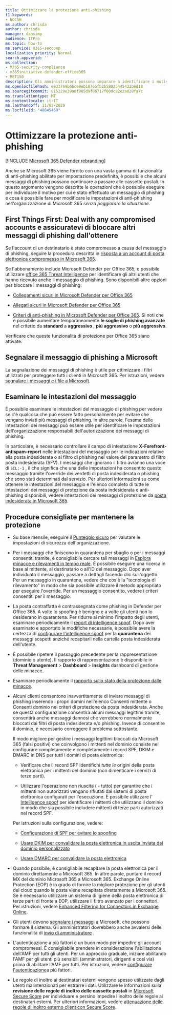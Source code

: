 ```yaml
---
title: Ottimizzare la protezione anti-phishing
f1.keywords:
- NOCSH
ms.author: chrisda
author: chrisda
manager: dansimp
audience: ITPro
ms.topic: how-to
ms.service: O365-seccomp
localization_priority: Normal
search.appverid: ''
ms.collection:
- M365-security-compliance
- m365initiative-defender-office365
- MET150
description: Gli amministratori possono imparare a identificare i motivi per cui e come è stato ottenuto un messaggio di phishing in Microsoft 365 e cosa fare per evitare ulteriori messaggi di phishing in futuro.
ms.openlocfilehash: e933769b6bce9eb10765fb2b58025445432bed18
ms.sourcegitcommit: 815229e39a0f905d9f06717f00dc82e2a028fa7c
ms.translationtype: MT
ms.contentlocale: it-IT
ms.lasthandoff: 11/03/2020
ms.locfileid: "48845469"
---
```

# <a name="tune-anti-phishing-protection"></a>Ottimizzare la protezione anti-phishing

[!INCLUDE [Microsoft 365 Defender rebranding](../includes/microsoft-defender-for-office.md)]


Anche se Microsoft 365 viene fornito con una vasta gamma di funzionalità di anti-phishing abilitate per impostazione predefinita, è possibile che alcuni messaggi di phishing possano continuare a passare alle cassette postali. In questo argomento vengono descritte le operazioni che è possibile eseguire per individuare il motivo per cui è stato effettuato un messaggio di phishing e cosa è possibile fare per modificare le impostazioni di anti-phishing nell'organizzazione di Microsoft 365 _senza peggiorare la situazione_.

## <a name="first-things-first-deal-with-any-compromised-accounts-and-make-sure-you-block-any-more-phishing-messages-from-getting-through"></a>First Things First: Deal with any compromised accounts e assicuratevi di bloccare altri messaggi di phishing dall'ottenere

Se l'account di un destinatario è stato compromesso a causa del messaggio di phishing, seguire la procedura descritta in [risposta a un account di posta elettronica compromesso in Microsoft 365](responding-to-a-compromised-email-account.md).

Se l'abbonamento include Microsoft Defender per Office 365, è possibile utilizzare [office 365 Threat Intelligence](office-365-ti.md) per identificare gli altri utenti che hanno ricevuto anche il messaggio di phishing. Sono disponibili altre opzioni per bloccare i messaggi di phishing:

- [Collegamenti sicuri in Microsoft Defender per Office 365](set-up-atp-safe-links-policies.md)

- [Allegati sicuri in Microsoft Defender per Office 365](set-up-atp-safe-attachments-policies.md)

- [Criteri di anti-phishing in Microsoft Defender per Office 365](configure-atp-anti-phishing-policies.md). Si noti che è possibile aumentare temporaneamente **le soglie di phishing avanzate** nel criterio da **standard** a **aggressivo** , **più aggressivo** o **più aggressivo**.

Verificare che queste funzionalità di protezione per Office 365 siano attivate.

## <a name="report-the-phishing-message-to-microsoft"></a>Segnalare il messaggio di phishing a Microsoft

La segnalazione dei messaggi di phishing è utile per ottimizzare i filtri utilizzati per proteggere tutti i clienti in Microsoft 365. Per istruzioni, vedere [segnalare i messaggi e i file a Microsoft](report-junk-email-messages-to-microsoft.md).

## <a name="inspect-the-message-headers"></a>Esaminare le intestazioni del messaggio

È possibile esaminare le intestazioni del messaggio di phishing per vedere se c'è qualcosa che può essere fatto personalmente per evitare che vengano inviati più messaggi di phishing. In altre parole, l'esame delle intestazioni dei messaggi può essere utile per identificare le impostazioni dell'organizzazione responsabili dell'autorizzazione dei messaggi di phishing.

In particolare, è necessario controllare il campo di intestazione **X-Forefront-antispam-report** nelle intestazioni del messaggio per le indicazioni relative alla posta indesiderata o al filtro di phishing nel valore del parametro di filtro posta indesiderata (SFV). I messaggi che ignorano il filtro avranno una voce di `SCL:-1` , il che significa che una delle impostazioni ha consentito questo messaggio tramite l'override dei verdetti di posta indesiderata o phishing che sono stati determinati dal servizio. Per ulteriori informazioni su come ottenere le intestazioni del messaggio e l'elenco completo di tutte le intestazioni dei messaggi di protezione da posta indesiderata e anti-phishing disponibili, vedere intestazioni dei messaggi di protezione da [posta indesiderata in Microsoft 365](anti-spam-message-headers.md).

## <a name="best-practices-to-stay-protected"></a>Procedure consigliate per mantenere la protezione

- Su base mensile, eseguire il [Punteggio sicuro](../mtp/microsoft-secure-score.md) per valutare le impostazioni di sicurezza dell'organizzazione.

- Per i messaggi che finiscono in quarantena per sbaglio o per i messaggi consentiti tramite, è consigliabile cercare tali messaggi in [Esplora minacce e rilevamenti in tempo reale](threat-explorer.md). È possibile eseguire una ricerca in base al mittente, al destinatario o all'ID del messaggio. Dopo aver individuato il messaggio, passare a dettagli facendo clic sull'oggetto. Per un messaggio in quarantena, vedere che cos'è la "tecnologia di rilevamento" in modo che sia possibile utilizzare il metodo appropriato per eseguire l'override. Per un messaggio consentito, vedere i criteri consentiti per il messaggio. 

- La posta contraffatta è contrassegnata come phishing in Defender per Office 365. A volte lo spoofing è benigno e a volte gli utenti non lo desiderano in quarantena. Per ridurre al minimo l'impatto degli utenti, esaminare periodicamente il [report di intelligence spoof](learn-about-spoof-intelligence.md). Dopo aver esaminato e apportato le modifiche necessarie, è possibile avere la certezza di [configurare l'intelligence spoof](set-up-anti-phishing-policies.md#spoof-settings) per la **quarantena** dei messaggi sospetti anziché recapitarli nella cartella posta indesiderata dell'utente.

- È possibile ripetere il passaggio precedente per la rappresentazione (dominio o utente). Il rapporto di rappresentazione è disponibile in **Threat Management** \> **Dashboard** \> **Insights** dashboard di gestione delle minacce.

- Esaminare periodicamente il [rapporto sullo stato della protezione dalle minacce](view-reports-for-atp.md#threat-protection-status-report).

- Alcuni clienti consentono inavvertitamente di inviare messaggi di phishing inserendo i propri domini nell'elenco Consenti mittente o Consenti dominio nei criteri di protezione da posta indesiderata. Anche se questa configurazione consentirà alcuni messaggi legittimi tramite, consentirà anche messaggi dannosi che verrebbero normalmente bloccati dai filtri di posta indesiderata e/o phishing. Invece di consentire il dominio, è necessario correggere il problema sottostante.

  Il modo migliore per gestire i messaggi legittimi bloccati da Microsoft 365 (falsi positivi) che coinvolgono i mittenti nel dominio consiste nel configurare completamente e completamente i record SPF, DKIM e DMARC in DNS per _tutti_ i domini di posta elettronica:

  - Verificare che il record SPF identifichi _tutte le_ origini della posta elettronica per i mittenti del dominio (non dimenticare i servizi di terze parti).

  - Utilizzare l'operazione non riuscita ( \- tutto) per garantire che i mittenti non autorizzati vengano rifiutati dai sistemi di posta elettronica configurati per l'esecuzione. È possibile utilizzare l' [Intelligence spoof](learn-about-spoof-intelligence.md) per identificare i mittenti che utilizzano il dominio in modo che sia possibile includere mittenti di terze parti autorizzati nel record SPF.

  Per istruzioni sulla configurazione, vedere:
  
  - [Configurazione di SPF per evitare lo spoofing](set-up-spf-in-office-365-to-help-prevent-spoofing.md)

  - [Usare DKIM per convalidare la posta elettronica in uscita inviata dal dominio personalizzato](use-dkim-to-validate-outbound-email.md)

  - [Usare DMARC per convalidare la posta elettronica](use-dmarc-to-validate-email.md)

- Quando possibile, è consigliabile recapitare la posta elettronica per il dominio direttamente a Microsoft 365. In altre parole, puntare il record MX del dominio Microsoft 365 a Microsoft 365. Exchange Online Protection (EOP) è in grado di fornire la migliore protezione per gli utenti del cloud quando la posta viene recapitata direttamente a Microsoft 365. Se è necessario utilizzare un sistema di igiene della posta elettronica di terze parti di fronte a EOP, utilizzare il filtro avanzato per i connettori. Per istruzioni, vedere [Enhanced Filtering for Connectors in Exchange Online](https://docs.microsoft.com/Exchange/mail-flow-best-practices/use-connectors-to-configure-mail-flow/enhanced-filtering-for-connectors).

- Gli utenti devono [segnalare i messaggi](enable-the-report-message-add-in.md) a Microsoft, che possono formare il sistema. Gli amministratori dovrebbero anche avvalersi delle funzionalità di [invio di amministratore](admin-submission.md) .

- L'autenticazione a più fattori è un buon modo per impedire gli account compromessi. È consigliabile prendere in considerazione l'abilitazione dell'AMF per tutti gli utenti. Per un approccio graduale, iniziare abilitando l'AMF per gli utenti più sensibili (amministratori, dirigenti e così via) prima di abilitare l'AMF per tutti. Per istruzioni, vedere [configurare l'autenticazione](../../admin/security-and-compliance/set-up-multi-factor-authentication.md)a più fattori.

- Le regole di inoltro ai destinatari esterni vengono spesso utilizzate dagli utenti malintenzionati per estrarre i dati. Utilizzare le informazioni sulla **revisione delle regole di inoltro delle cassette postali** in [Microsoft Secure Score](../mtp/microsoft-secure-score.md) per individuare e persino impedire l'inoltro delle regole ai destinatari esterni. Per ulteriori informazioni, vedere [attenuazione delle regole di inoltro esterno client con Secure Score](https://docs.microsoft.com/archive/blogs/office365security/mitigating-client-external-forwarding-rules-with-secure-score).
